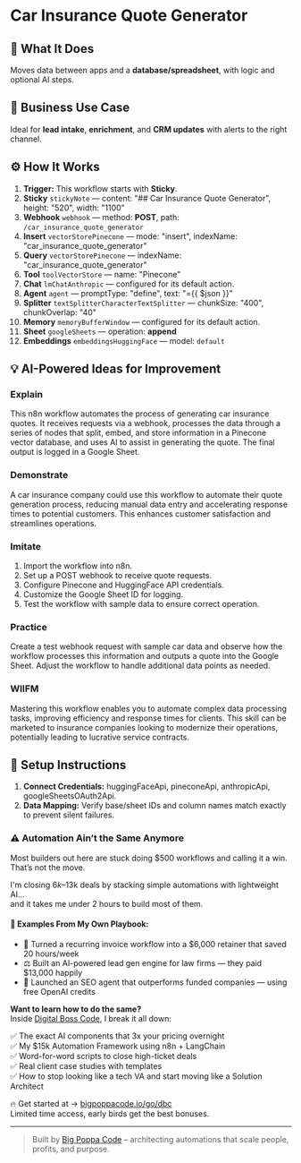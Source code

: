 # Car Insurance Quote Generator
  ## 🚀 What It Does
  Moves data between apps and a **database/spreadsheet**, with logic and optional AI steps.
  
  ## 💼 Business Use Case
  Ideal for **lead intake**, **enrichment**, and **CRM updates** with alerts to the right channel.
  
  ## ⚙️ How It Works
  1. **Trigger:** This workflow starts with **Sticky**.
  2. **Sticky** `stickyNote` — content: "## Car Insurance Quote Generator", height: "520", width: "1100"
3. **Webhook** `webhook` — method: **POST**, path: `/car_insurance_quote_generator`
4. **Insert** `vectorStorePinecone` — mode: "insert", indexName: "car_insurance_quote_generator"
5. **Query** `vectorStorePinecone` — indexName: "car_insurance_quote_generator"
6. **Tool** `toolVectorStore` — name: "Pinecone"
7. **Chat** `lmChatAnthropic` — configured for its default action.
8. **Agent** `agent` — promptType: "define", text: "={{ $json }}"
9. **Splitter** `textSplitterCharacterTextSplitter` — chunkSize: "400", chunkOverlap: "40"
10. **Memory** `memoryBufferWindow` — configured for its default action.
11. **Sheet** `googleSheets` — operation: **append**
12. **Embeddings** `embeddingsHuggingFace` — model: `default`
  
  ## 💡 AI-Powered Ideas for Improvement
  ### Explain
This n8n workflow automates the process of generating car insurance quotes. It receives requests via a webhook, processes the data through a series of nodes that split, embed, and store information in a Pinecone vector database, and uses AI to assist in generating the quote. The final output is logged in a Google Sheet.

### Demonstrate
A car insurance company could use this workflow to automate their quote generation process, reducing manual data entry and accelerating response times to potential customers. This enhances customer satisfaction and streamlines operations.

### Imitate
1. Import the workflow into n8n.
2. Set up a POST webhook to receive quote requests.
3. Configure Pinecone and HuggingFace API credentials.
4. Customize the Google Sheet ID for logging.
5. Test the workflow with sample data to ensure correct operation.

### Practice
Create a test webhook request with sample car data and observe how the workflow processes this information and outputs a quote into the Google Sheet. Adjust the workflow to handle additional data points as needed.

### WIIFM
Mastering this workflow enables you to automate complex data processing tasks, improving efficiency and response times for clients. This skill can be marketed to insurance companies looking to modernize their operations, potentially leading to lucrative service contracts.
  
  ## 🔧 Setup Instructions
  1. **Connect Credentials:** huggingFaceApi, pineconeApi, anthropicApi, googleSheetsOAuth2Api.
2. **Data Mapping:** Verify base/sheet IDs and column names match exactly to prevent silent failures.
  
### ⚠️ Automation Ain’t the Same Anymore

Most builders out here are stuck doing $500 workflows and calling it a win.  
That’s not the move.  

I'm closing $6k–$13k deals by stacking simple automations with lightweight AI...  
and it takes me under 2 hours to build most of them.

#### 🧠 Examples From My Own Playbook:
- 🔁 Turned a recurring invoice workflow into a $6,000 retainer that saved 20 hours/week  
- ⚖️ Built an AI-powered lead gen engine for law firms — they paid $13,000 happily  
- 🚀 Launched an SEO agent that outperforms funded companies — using free OpenAI credits  

**Want to learn how to do the same?**  
Inside [Digital Boss Code](https://bigpoppacode.io/go/dbc), I break it all down:

✅ The exact AI components that 3x your pricing overnight  
✅ My $15k Automation Framework using n8n + LangChain  
✅ Word-for-word scripts to close high-ticket deals  
✅ Real client case studies with templates  
✅ How to stop looking like a tech VA and start moving like a Solution Architect  

🔥 Get started at → [bigpoppacode.io/go/dbc](https://bigpoppacode.io/go/dbc)  
Limited time access, early birds get the best bonuses.

---
> Built by [Big Poppa Code](https://bigpoppacode.io) – architecting automations that scale people, profits, and purpose.
  